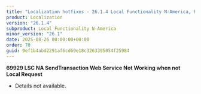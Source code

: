 ```yaml
---
title: "Localization hotfixes - 26.1.4 Local Functionality N-America, Release date August 26, 2025 - Hotfixes"
product: Localization
version: "26.1.4"
subproduct: Local Functionality N-America
minor_version: "26.1"
date: 2025-08-26 00:00:00+00:00
order: 70
guid: 9ef1b4abd2291af6cd69e18c3263395054f25984
---
```


<strong>69929 LSC NA SendTransaction Web Service Not Working when not Local Request</strong>
<ul><li>Details not available.</li></ul>

